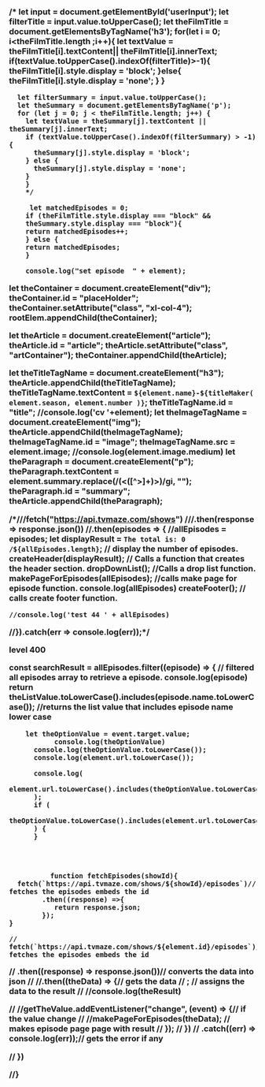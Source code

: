 <div id ='placeHolder'>
 <article id = article>
  <h3 id ='title'>
  <p id = 'summary'>

   /*
      let input = document.getElementById('userInput');
       let filterTitle = input.value.toUpperCase(); 
      let theFilmTitle = document.getElementsByTagName('h3');
       for(let i = 0; i<theFilmTitle.length ;i++){
           let textValue = theFilmTitle[i].textContent|| theFilmTitle[i].innerText;
           if(textValue.toUpperCase().indexOf(filterTitle)>-1){
             theFilmTitle[i].style.display = 'block';
              }else{
             theFilmTitle[i].style.display = 'none';
              }
            }
      
      let filterSummary = input.value.toUpperCase();
      let theSummary = document.getElementsByTagName('p');
      for (let j = 0; j < theFilmTitle.length; j++) {
        let textValue = theSummary[j].textContent || theSummary[j].innerText;
        if (textValue.toUpperCase().indexOf(filterSummary) > -1) {
          theSummary[j].style.display = 'block';
        } else {
          theSummary[j].style.display = 'none';
        }
        }
        */

         let matchedEpisodes = 0;
        if (theFilmTitle.style.display === "block" &&
        theSummary.style.display === "block"){
        return matchedEpisodes++;
        } else {
        return matchedEpisodes;
        }

        console.log("set episode  " + element);
  let theContainer = document.createElement("div");
  theContainer.id = "placeHolder";
  theContainer.setAttribute("class", "xl-col-4");
  rootElem.appendChild(theContainer);

  let theArticle = document.createElement("article");
  theArticle.id = "article";
  theArticle.setAttribute("class", "artContainer");
  theContainer.appendChild(theArticle);

  let theTitleTagName = document.createElement("h3");
  theArticle.appendChild(theTitleTagName);
  theTitleTagName.textContent = `${element.name}-${titleMaker(
    element.season,
    element.number
  )}`;
  theTitleTagName.id = "title";
   //console.log('cv  '+element); 
  let theImageTagName = document.createElement("img");
  theArticle.appendChild(theImageTagName);
  theImageTagName.id = "image";
  theImageTagName.src = element.image;
  //console.log(element.image.medium)
  let theParagraph = document.createElement("p");
  theParagraph.textContent = element.summary.replace(/(<([^>]+)>)/gi, "");
  theParagraph.id = "summary";
  theArticle.appendChild(theParagraph);

  /*///fetch("https://api.tvmaze.com/shows")
  ///.then(response => response.json())
  //.then(episodes => {
    //allEpisodes = episodes;
    let displayResult = `The total is: 0 /${allEpisodes.length}`; // display the number of episodes.
    createHeader(displayResult); // Calls a function that creates the header section.
    dropDownList(); //Calls a drop list function.
    makePageForEpisodes(allEpisodes); //calls make page for episode function.
    console.log(allEpisodes)
    createFooter(); // calls create footer function.
    
    //console.log('test 44 ' + allEpisodes)
  //}).catch(err => console.log(err));*/



  level 400

  const searchResult = allEpisodes.filter((episode) => {
        // filtered all episodes array to retrieve a episode.
             console.log(episode)
        return theListValue.toLowerCase().includes(episode.name.toLowerCase()); //returns the list value  that includes episode name lower case

        let theOptionValue = event.target.value;
               console.log(theOptionValue)
          console.log(theOptionValue.toLowerCase());
          console.log(element.url.toLowerCase());

          console.log(
            element.url.toLowerCase().includes(theOptionValue.toLowerCase())
          );
          if (
            theOptionValue.toLowerCase().includes(element.url.toLowerCase())
          ) {
          }




              function fetchEpisodes(showId){
      fetch(`https://api.tvmaze.com/shows/${showId}/episodes`)// fetches the episodes embeds the id
            .then((response) =>{ 
               return response.json;
            });
    }

    // fetch(`https://api.tvmaze.com/shows/${element.id}/episodes`)// fetches the episodes embeds the id
//   .then((response) => response.json())// converts the data into json
//   //.then((theData) => {// gets the data
//     ; // assigns the data to the result
//     //console.log(theResult)

//     //getTheValue.addEventListener("change", (event) => {// if the value  change
//       //makePageForEpisodes(theData); // makes episode page page with result
//     });
//   })
//   .catch((err) => console.log(err));// gets the error if any

// })

//}